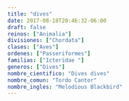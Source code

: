 ```yaml
---
title: "dives"
date: 2017-08-18T20:46:32-06:00
draft: false
reinos: ["Animalia"]
divisiones: ["Chordata"]
clases: ["Aves"]
ordenes: ["Passeriformes"]
familias: ["Icteridae "]
generos: ["Dives"]
nombre_cientifico: "Dives dives"
nombre_comun: "Tordo Cantor"
nombre_ingles: "Melodious Blackbird"
---
```


